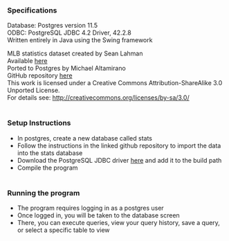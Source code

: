 ### Specifications  
Database: Postgres version 11.5  
ODBC: PostgreSQL JDBC 4.2 Driver, 42.2.8  
Written entirely in Java using the Swing framework

MLB statistics dataset created by Sean Lahman  
Available [here](http://www.seanlahman.com/baseball-archive/statistics/)  
Ported to Postgres by Michael Altamirano  
GitHub repository [here](https://github.com/michaeljaltamirano/lahman-baseball-database-2016-postgresql)  
This work is licensed under a Creative Commons Attribution-ShareAlike 3.0 Unported License.  
For details see: http://creativecommons.org/licenses/by-sa/3.0/
<br><br>
### Setup Instructions
* In postgres, create a new database called stats
* Follow the instructions in the linked github repository to import the data into the stats database
* Download the PostgreSQL JDBC driver [here](https://jdbc.postgresql.org/download.html) and add it to the build path
* Compile the program
<br><br>
### Running the program
* The program requires logging in as a postgres user
* Once logged in, you will be taken to the database screen
* There, you can execute queries, view your query history, save a query, or select a specific table to view
